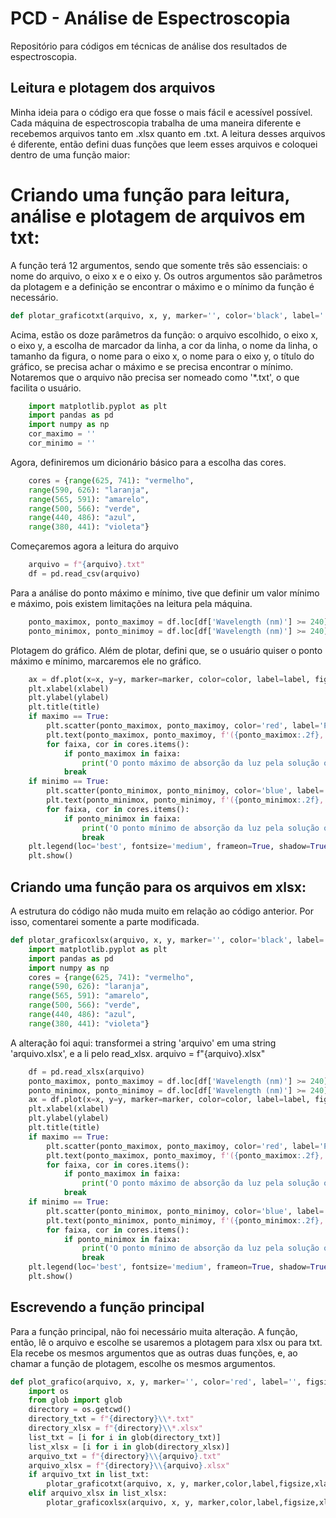 # PCD - Análise de Espectroscopia
Repositório para códigos em técnicas de análise dos resultados de espectroscopia.

## Leitura e plotagem dos arquivos
Minha ideia para o código era que fosse o mais fácil e acessível possível. Cada máquina de espectroscopia trabalha de uma maneira diferente e recebemos arquivos tanto em .xlsx quanto em .txt. A leitura desses arquivos é diferente, então defini duas funções que leem esses arquivos e coloquei dentro de uma função maior:
 
# Criando uma função para leitura, análise e plotagem de arquivos em txt: 
A função terá 12 argumentos, sendo que somente três são essenciais: o nome do arquivo, o eixo x e o eixo y. Os outros argumentos são parâmetros da plotagem e a definição se encontrar o máximo e o mínimo da função é necessário.
```python
def plotar_graficotxt(arquivo, x, y, marker='', color='black', label='', figsize=(12,8), xlabel='', ylabel='', title='', maximo=True, minimo=True):
```
Acima, estão os doze parâmetros da função: o arquivo escolhido, o eixo x, o eixo y, a escolha de marcador da linha, a cor da linha, o nome da linha, o tamanho da figura, o nome para o eixo x, o nome para o eixo y, o título do gráfico, se precisa achar o máximo e se precisa encontrar o mínimo. 
Notaremos que o arquivo não precisa ser nomeado como '*.txt', o que facilita o usuário.
```python
    import matplotlib.pyplot as plt
    import pandas as pd
    import numpy as np
    cor_maximo = ''
    cor_minimo = ''
```
Agora, definiremos um dicionário básico para a escolha das cores.
```python
    cores = {range(625, 741): "vermelho",
    range(590, 626): "laranja",
    range(565, 591): "amarelo",
    range(500, 566): "verde",
    range(440, 486): "azul",
    range(380, 441): "violeta"}
```
Começaremos agora a leitura do arquivo
```python
    arquivo = f"{arquivo}.txt"
    df = pd.read_csv(arquivo)
```
Para a análise do ponto máximo e mínimo, tive que definir um valor mínimo e máximo, pois existem limitações na leitura pela máquina.
```python
    ponto_maximox, ponto_maximoy = df.loc[df['Wavelength (nm)'] >= 240].sort_values(by='Absorbance', ascending=False).iloc[0, 0], df.loc[df['Wavelength (nm)'] >= 240].sort_values(by='Absorbance', ascending=False).iloc[0, 1]
    ponto_minimox, ponto_minimoy = df.loc[df['Wavelength (nm)'] >= 240].sort_values(by='Absorbance', ascending=True).iloc[0, 0], df.loc[df['Wavelength (nm)'] >= 240].sort_values(by='Absorbance', ascending=True).iloc[0, 1]
```
Plotagem do gráfico. Além de plotar, defini que, se o usuário quiser o ponto máximo e mínimo, marcaremos ele no gráfico.
```python
    ax = df.plot(x=x, y=y, marker=marker, color=color, label=label, figsize=figsize)
    plt.xlabel(xlabel)
    plt.ylabel(ylabel)
    plt.title(title)
    if maximo == True:
        plt.scatter(ponto_maximox, ponto_maximoy, color='red', label='Ponto máximo')
        plt.text(ponto_maximox, ponto_maximoy, f'({ponto_maximox:.2f}, {ponto_maximoy:.2f})', fontsize=10, ha='center', va='bottom', color='black')
        for faixa, cor in cores.items():
            if ponto_maximox in faixa:
                print('O ponto máximo de absorção da luz pela solução ocorre na cor ', cor)
            break 
    if minimo == True:
        plt.scatter(ponto_minimox, ponto_minimoy, color='blue', label='Ponto mínimo')
        plt.text(ponto_minimox, ponto_minimoy, f'({ponto_minimox:.2f}, {ponto_minimoy:.2f})', fontsize=10, ha='center', va='top', color='black')
        for faixa, cor in cores.items():
            if ponto_minimox in faixa:
                print('O ponto mínimo de absorção da luz pela solução ocorre na cor ', cor)
                break
    plt.legend(loc='best', fontsize='medium', frameon=True, shadow=True)
    plt.show()
```
## Criando uma função para os arquivos em xlsx:
A estrutura do código não muda muito em relação ao código anterior. Por isso, comentarei somente a parte modificada.
```python
def plotar_graficoxlsx(arquivo, x, y, marker='', color='black', label='', figsize=(12,8), xlabel='', ylabel='', title='', maximo=True, minimo=True):
    import matplotlib.pyplot as plt
    import pandas as pd
    import numpy as np
    cores = {range(625, 741): "vermelho",
    range(590, 626): "laranja",
    range(565, 591): "amarelo",
    range(500, 566): "verde",
    range(440, 486): "azul",
    range(380, 441): "violeta"}
```
A alteração foi aqui: transformei a string 'arquivo' em uma string 'arquivo.xlsx', e a li pelo read_xlsx.
arquivo = f"{arquivo}.xlsx"
```python
    df = pd.read_xlsx(arquivo)
    ponto_maximox, ponto_maximoy = df.loc[df['Wavelength (nm)'] >= 240].sort_values(by='Absorbance', ascending=False).iloc[0, 0], df.loc[df['Wavelength (nm)'] >= 240].sort_values(by='Absorbance', ascending=False).iloc[0, 1]
    ponto_minimox, ponto_minimoy = df.loc[df['Wavelength (nm)'] >= 240].sort_values(by='Absorbance', ascending=True).iloc[0, 0], df.loc[df['Wavelength (nm)'] >= 240].sort_values(by='Absorbance', ascending=True).iloc[0, 1]
    ax = df.plot(x=x, y=y, marker=marker, color=color, label=label, figsize=figsize)
    plt.xlabel(xlabel)
    plt.ylabel(ylabel)
    plt.title(title)
    if maximo == True:
        plt.scatter(ponto_maximox, ponto_maximoy, color='red', label='Ponto máximo')
        plt.text(ponto_maximox, ponto_maximoy, f'({ponto_maximox:.2f}, {ponto_maximoy:.2f})', fontsize=10, ha='center', va='bottom', color='black')
        for faixa, cor in cores.items():
            if ponto_maximox in faixa:
                print('O ponto máximo de absorção da luz pela solução ocorre na cor ', cor)
            break 
    if minimo == True:
        plt.scatter(ponto_minimox, ponto_minimoy, color='blue', label='Ponto mínimo')
        plt.text(ponto_minimox, ponto_minimoy, f'({ponto_minimox:.2f}, {ponto_minimoy:.2f})', fontsize=10, ha='center', va='top', color='black')
        for faixa, cor in cores.items():
            if ponto_minimox in faixa:
                print('O ponto mínimo de absorção da luz pela solução ocorre na cor ', cor)
                break
    plt.legend(loc='best', fontsize='medium', frameon=True, shadow=True)
    plt.show()
```
## Escrevendo a função principal
Para a função principal, não foi necessário muita alteração. A função, então, lê o arquivo e escolhe se usaremos a plotagem para xlsx ou para txt. Ela recebe os mesmos argumentos que as outras duas funções, e, ao chamar a função de plotagem, escolhe os mesmos argumentos. 

```python
def plot_grafico(arquivo, x, y, marker='', color='red', label='', figsize=(12,8), xlabel ='', ylabel = '', title = '', maximo = True, minimo = True):
    import os
    from glob import glob
    directory = os.getcwd()
    directory_txt = f"{directory}\\*.txt"
    directory_xlsx = f"{directory}\\*.xlsx"
    list_txt = [i for i in glob(directory_txt)]
    list_xlsx = [i for i in glob(directory_xlsx)]
    arquivo_txt = f"{directory}\\{arquivo}.txt"
    arquivo_xlsx = f"{directory}\\{arquivo}.xlsx"
    if arquivo_txt in list_txt:
        plotar_graficotxt(arquivo, x, y, marker,color,label,figsize,xlabel,ylabel,title, maximo, minimo)
    elif arquivo_xlsx in list_xlsx:
        plotar_graficoxlsx(arquivo, x, y, marker,color,label,figsize,xlabel,ylabel,title, maximo, minimo)


